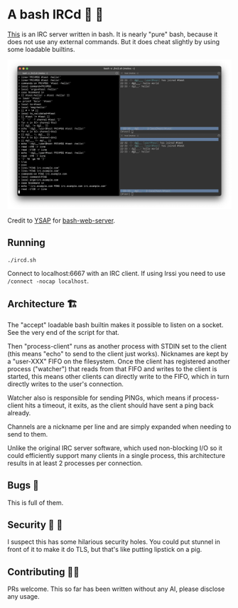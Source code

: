 # A bash IRCd 🐣 💬

[This](./ircd.sh) is an IRC server written in bash. It is nearly "pure" bash,
because it does not use any external commands. But it does cheat slightly by
using some loadable builtins.

<img src="screen.png">

Credit to [YSAP](https://www.youtube.com/@yousuckatprogramming) for
[bash-web-server](https://github.com/bahamas10/bash-web-server).

## Running

```
./ircd.sh
```

Connect to localhost:6667 with an IRC client. If using Irssi you need to use
`/connect -nocap localhost`.

## Architecture 🏗️

The "accept" loadable bash builtin makes it possible to listen on a socket. See
the very end of the script for that.

Then "process-client" runs as another process with STDIN set to the client
(this means "echo" to send to the client just works). Nicknames are kept by a
"user-XXX" FIFO on the filesystem. Once the client has registered another
process ("watcher") that reads from that FIFO and writes to the client is
started, this means other clients can directly write to the FIFO, which in turn
directly writes to the user's connection.

Watcher also is responsible for sending PINGs, which means if process-client
hits a timeout, it exits, as the client should have sent a ping back already.

Channels are a nickname per line and are simply expanded when needing to send
to them.

Unlike the original IRC server software, which used non-blocking I/O so it
could efficiently support many clients in a single process, this architecture
results in at least 2 processes per connection.

## Bugs 🐛

This is full of them.

## Security 🔐 🚨

I suspect this has some hilarious security holes. You could put stunnel in
front of it to make it do TLS, but that's like putting lipstick on a pig.

## Contributing 🧑‍💻

PRs welcome. This so far has been written without any AI, please disclose any
usage.

